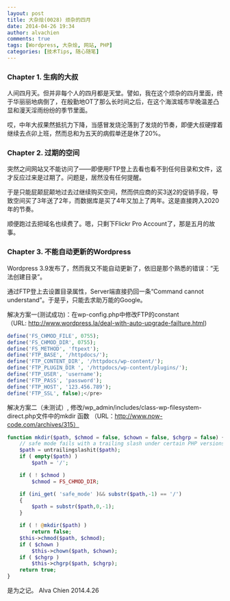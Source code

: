 ```yaml
---
layout: post
title: 大杂烩(0028) 烦杂的四月
date: 2014-04-26 19:34
author: alvachien
comments: true
tags: [Wordpress, 大杂烩, 网站, PHP]
categories: [技术Tips, 随心随笔]
---
```

### Chapter 1. 生病的大叔

人间四月天。但并非每个人的四月都是天堂。譬如，我在这个烦杂的四月里面，终于华丽丽地病倒了，在殷勤地OT了那么长时间之后，在这个海滨城市早晚温差凸显和漫天淫雨纷纷的季节里面。

哎，中年大叔果然抵抗力下降，当感冒发烧沦落到了发烧的节奏，即便大叔硬撑着继续去点卯上班，然而总和为五天的病假单还是休了20%。


### Chapter 2. 过期的空间

突然之间网站又不能访问了——即便用FTP登上去看也看不到任何目录和文件，这才反应过来是过期了。问题是，居然没有任何提醒。

于是只能屁颠屁颠地过去过继续购买空间，然而供应商的买3送2的促销手段，导致空间买了3年送了2年，而数据库是买了4年又加上了两年。这是直接跨入2020年的节奏。

顺便跑过去把域名也续费了。嗯，只剩下Flickr Pro Account了，那是五月的故事。


### Chapter 3. 不能自动更新的Wordpress

Wordpress 3.9发布了，然而我又不能自动更新了，依旧是那个熟悉的错误：“无法创建目录”。

通过FTP登上去设置目录属性，Server端直接扔回一条“Command cannot understand”。于是乎，只能去求助万能的Google。

解决方案一(测试成功)：在wp-config.php中修改FTP的constant （URL: http://www.wordpress.la/deal-with-auto-upgrade-failture.html)

```php
define('FS_CHMOD_FILE', 0755);
define('FS_CHMOD_DIR', 0755);
define('FS_METHOD', 'ftpext');
define('FTP_BASE', '/httpdocs/');
define('FTP_CONTENT_DIR', '/httpdocs/wp-content/');
define('FTP_PLUGIN_DIR ', '/httpdocs/wp-content/plugins/');
define('FTP_USER', 'username');
define('FTP_PASS', 'password');
define('FTP_HOST', '123.456.789');
define('FTP_SSL', false);</pre>
```

解决方案二（未测试）, 修改/wp_admin/includes/class-wp-filesystem-direct.php文件中的mkdir 函数 （URL：http://www.now-code.com/archives/315）


```php
function mkdir($path, $chmod = false, $chown = false, $chgrp = false) {
    // safe mode fails with a trailing slash under certain PHP versions.
    $path = untrailingslashit($path);
    if ( empty($path) )
        $path = '/';

    if ( ! $chmod )
        $chmod = FS_CHMOD_DIR;

    if (ini_get( 'safe_mode' )&& substr($path,-1) == '/')
    {
        $path = substr($path,0,-1);
    }

    if ( ! @mkdir($path) )
        return false;
    $this->chmod($path, $chmod);
    if ( $chown )
        $this->chown($path, $chown);
    if ( $chgrp )
        $this->chgrp($path, $chgrp);
    return true;
}
```


是为之记。
Alva Chien
2014.4.26
